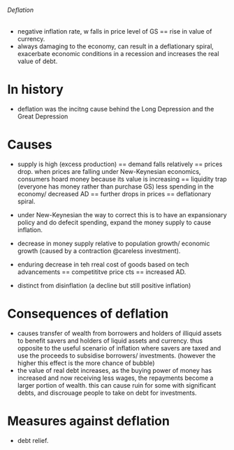 ###### Deflation
- negative inflation rate, w falls in price level of GS == rise in value of currency. 
- always damaging to the economy, can result in a deflationary spiral, exacerbate economic conditions in a recession and increases the real value of debt. 

# In history
- deflation was the incitng cause behind the Long Depression and the Great Depression


# Causes
- supply is high (excess production) == demand falls relatively == prices drop. when prices are falling under New-Keynesian economics, consumers hoard money because its value is increasing == liquidity trap (everyone has money rather than purchase GS) less spending in the economy/ decreased AD == further drops in prices == deflationary spiral. 
- under New-Keynesian the way to correct  this is to have an expansionary policy and do defecit spending, expand the money supply to cause inflation. 
- decrease in money supply relative to population growth/ economic growth (caused by a contraction @careless investment).
- enduring decrease in teh rreal cost of goods based on tech advancements == competititve price cts == increased AD. 



- distinct from disinflation (a decline but still positive inflation)


# Consequences of deflation
- causes transfer of wealth from borrowers and holders of illiquid assets to benefit savers and holders of liquid assets and currency. thus opposite to the useful scenario of inflation where savers are taxed and use the proceeds to subsidise borrowers/ investments. (however the higher this effect is the more chance of bubble)
- the value of real debt increases, as the buying power of money has increased and now receiving less wages, the repayments become a larger portion of wealth. this can cause ruin for some with significant debts, and discrouage people to take on debt for investments. 

# Measures against deflation
- debt relief.
